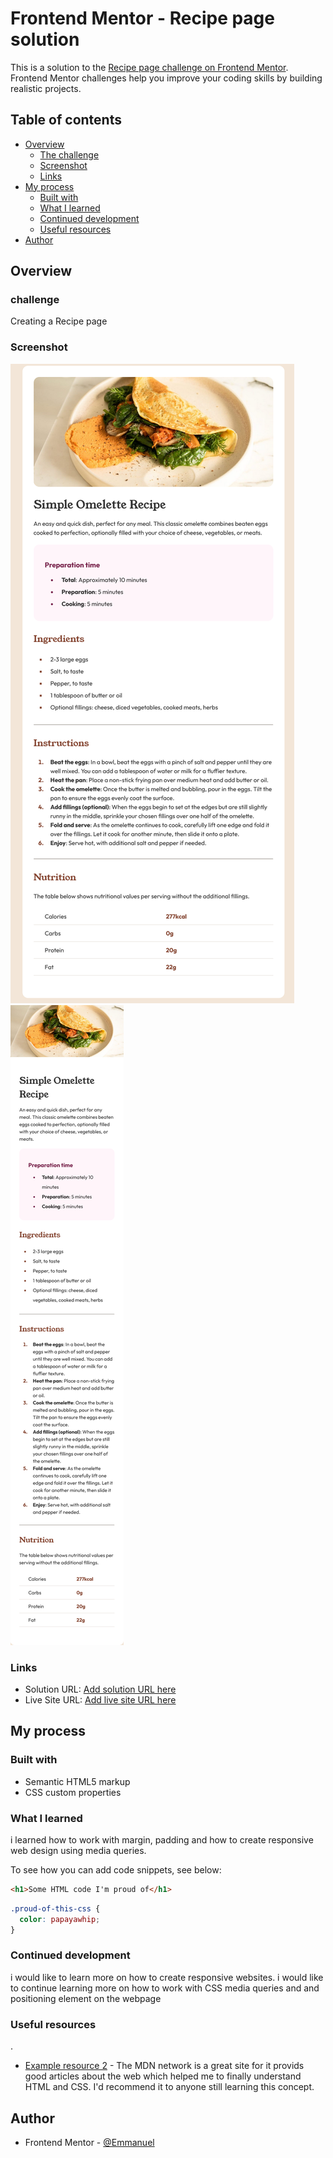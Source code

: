 # Frontend Mentor - Recipe page solution

This is a solution to the [Recipe page challenge on Frontend Mentor](https://www.frontendmentor.io/challenges/recipe-page-KiTsR8QQKm). Frontend Mentor challenges help you improve your coding skills by building realistic projects.

## Table of contents

- [Overview](#overview)
  - [The challenge](#the-challenge)
  - [Screenshot](#screenshot)
  - [Links](#links)
- [My process](#my-process)
  - [Built with](#built-with)
  - [What I learned](#what-i-learned)
  - [Continued development](#continued-development)
  - [Useful resources](#useful-resources)
- [Author](#author)

## Overview

### challenge

Creating a Recipe page

### Screenshot

![](./screenshots/1440px-Frontend%20Mentor%20Recipe%20page.png)
![](./screenshots/375px-Frontend%20Mentor%20Recipe%20page.png)

### Links

- Solution URL: [Add solution URL here](https://your-solution-url.com)
- Live Site URL: [Add live site URL here](https://your-live-site-url.com)

## My process

### Built with

- Semantic HTML5 markup
- CSS custom properties

### What I learned

i learned how to work with margin, padding and how to create responsive web design using media queries.

To see how you can add code snippets, see below:

```html
<h1>Some HTML code I'm proud of</h1>
```

```css
.proud-of-this-css {
  color: papayawhip;
}
```

### Continued development

i would like to learn more on how to create responsive websites.
i would like to continue learning more on how to work with CSS media queries and and positioning element on the webpage

### Useful resources

.

- [Example resource 2](https://developer.mozilla.org/en-US/) - The MDN network is a great site for it provids good articles about the web which helped me to finally understand HTML and CSS. I'd recommend it to anyone still learning this concept.

## Author

- Frontend Mentor - [@Emmanuel](https://www.frontendmentor.io/profile/Emmanuel)
